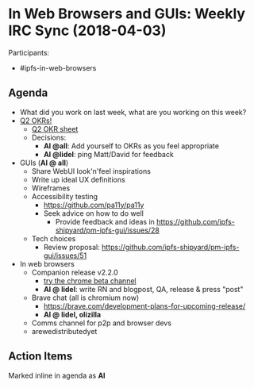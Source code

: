 # In Web Browsers and GUIs: Weekly IRC Sync (2018-04-03)

Participants:
- #ipfs-in-web-browsers

## Agenda

- What did you work on last week, what are you working on this week?
- [Q2 OKRs!](https://github.com/ipfs/in-web-browsers/issues/78)
  - [Q2 OKR sheet](https://docs.google.com/spreadsheets/d/1xIhKROxFlsY9M9on37D5rkbSsm4YtjRQvG2unHScApA/edit#gid=755202447)
  - Decisions:
      - **AI @all**: Add yourself to OKRs as you feel appropriate
      - **AI @lidel**: ping Matt/David for feedback 
- GUIs (**AI @ all**)
  - Share WebUI look'n'feel inspirations
  - Write up ideal UX definitions
  - Wireframes
  - Accessibility testing
    -  https://github.com/pa11y/pa11y
    -  Seek advice on how to do well
        -  Provide feedback and ideas in  https://github.com/ipfs-shipyard/pm-ipfs-gui/issues/28
  - Tech choices
    - Review proposal: https://github.com/ipfs-shipyard/pm-ipfs-gui/issues/51
- In web browsers
  - Companion release v2.2.0
    - [try the chrome beta channel](https://chrome.google.com/webstore/detail/ipfs-companion-dev-build/hjoieblefckbooibpepigmacodalfndh)
    - **AI @ lidel**: write RN and blogpost, QA, release & press "post"
  - Brave chat (all is chromium now)
    - https://brave.com/development-plans-for-upcoming-release/
    - **AI @ lidel, olizilla**
  - Comms channel for p2p and browser devs
  - arewedistributedyet

## Action Items
Marked inline in agenda as **AI**
